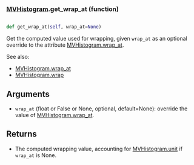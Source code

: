 ### [MVHistogram](MVHistogram.md).get_wrap_at (function)


```py

def get_wrap_at(self, wrap_at=None)

```



Get the computed value used for wrapping, given `wrap_at` as an optional
override to the attribute [MVHistogram.wrap_at](MVHistogram.wrap_at.md).

See also:

* [MVHistogram.wrap_at](MVHistogram.wrap_at.md)
* [MVHistogram.wrap](MVHistogram.wrap.md)

Arguments
------------
* `wrap_at` (float or False or None, optional, default=None): override
    the value of [MVHistogram.wrap_at](MVHistogram.wrap_at.md).

Returns
----------
* The computed wrapping value, accounting for [MVHistogram.unit](MVHistogram.unit.md) if `wrap_at`
    is None.

